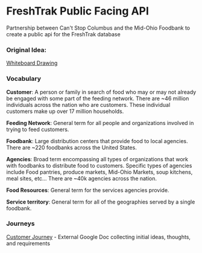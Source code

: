 # FreshTrak Public Facing API
Partnership between Can't Stop Columbus and the Mid-Ohio Foodbank to create a public api for the FreshTrak database

### Original Idea: 

[Whiteboard Drawing](https://drive.google.com/file/d/1MBzqWMGTDQS-R1mZc68A5V8Heoi3IBMy/view?usp=sharing)

### Vocabulary

**Customer**: A person or family in search of food who may or may not already be engaged with some part of the feeding network. There are ~46 million individuals across the nation who are customers. These individual customers make up over 17 million households.

**Feeding Network**: General term for all people and organizations involved in trying to feed customers.

**Foodbank**: Large distribution centers that provide food to local agencies. There are ~220 foodbanks across the United States.

**Agencies**: Broad term encompassing all types of organizations that work with foodbanks to distribute food to customers. Specific types of agencies include Food pantries, produce markets, Mid-Ohio Markets, soup kitchens, meal sites, etc… There are ~40k agencies across the nation.

**Food Resources**: General term for the services agencies provide.

**Service territory**: General term for all of the geographies served by a single foodbank.

### Journeys

[Customer Journey](https://docs.google.com/document/d/1sIdBbXS5muUR4fwDZVw1pn9QkwEFfW9m3QK5ajZgD3E/edit?usp=sharing) - External Google Doc collecting initial ideas, thoughts, and requirements
